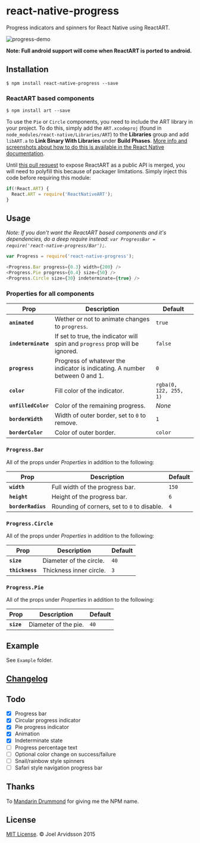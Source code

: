 # react-native-progress

Progress indicators and spinners for React Native using ReactART. 

![progress-demo](https://cloud.githubusercontent.com/assets/378279/10870073/65c13a66-808f-11e5-863b-b9f2134fa3c6.gif)

**Note: Full android support will come when ReactART is ported to android.**

## Installation

`$ npm install react-native-progress --save`

### ReactART based components

`$ npm install art --save`

To use the `Pie` or `Circle` components, you need to include the ART library in your project. To do this, simply add the `ART.xcodeproj` (found in `node_modules/react-native/Libraries/ART`) to the **Libraries** group and add `libART.a` to **Link Binary With Libraries** under **Build Phases**. [More info and screenshots about how to do this is available in the React Native documentation](http://facebook.github.io/react-native/docs/linking-libraries-ios.html#content).

Until [this pull request](https://github.com/facebook/react-native/pull/3308) to expose ReactART as a public API is merged, you will need to polyfill this because of packager limitations. Simply inject this code before requiring this module: 

```js
if(!React.ART) {
  React.ART = require('ReactNativeART');
}
```

## Usage

*Note: If you don't want the ReactART based components and it's dependencies, do a deep require instead: `var ProgressBar = require('react-native-progress/Bar');`.*

```js
var Progress = require('react-native-progress');

<Progress.Bar progress={0.3} width={200} />
<Progress.Pie progress={0.4} size={50} />
<Progress.Circle size={30} indeterminate={true} />
```

### Properties for all components

| Prop | Description | Default |
|---|---|---|
|**`animated`**|Wether or not to animate changes to `progress`. |`true`|
|**`indeterminate`**|If set to true, the indicator will spin and `progress` prop will be ignored. |`false`|
|**`progress`**|Progress of whatever the indicator is indicating. A number between 0 and 1. |`0`|
|**`color`**|Fill color of the indicator. |`rgba(0, 122, 255, 1)`|
|**`unfilledColor`**|Color of the remaining progress. |*None*|
|**`borderWidth`**|Width of outer border, set to `0` to remove. |`1`|
|**`borderColor`**|Color of outer border. |`color`|

### `Progress.Bar`

All of the props under *Properties* in addition to the following:

| Prop | Description | Default |
|---|---|---|
|**`width`**|Full width of the progress bar. |`150`|
|**`height`**|Height of the progress bar. |`6`|
|**`borderRadius`**|Rounding of corners, set to `0` to disable. |`4`|

### `Progress.Circle`

All of the props under *Properties* in addition to the following:

| Prop | Description | Default |
|---|---|---|
|**`size`**|Diameter of the circle. |`40`|
|**`thickness`**|Thickness inner circle. |`3`|

### `Progress.Pie`

All of the props under *Properties* in addition to the following:

| Prop | Description | Default |
|---|---|---|
|**`size`**|Diameter of the pie. |`40`|

## Example

See `Example` folder. 

## [Changelog](https://github.com/oblador/react-native-progress/releases)

## Todo
 - [x] Progress bar
 - [x] Circular progress indicator
 - [x] Pie progress indicator
 - [x] Animation
 - [x] Indeterminate state
 - [ ] Progress percentage text
 - [ ] Optional color change on success/failure
 - [ ] Snail/rainbow style spinners
 - [ ] Safari style navigation progress bar

## Thanks

To [Mandarin Drummond](https://github.com/MandarinConLaBarba) for giving me the NPM name. 

## License

[MIT License](http://opensource.org/licenses/mit-license.html). © Joel Arvidsson 2015
